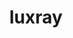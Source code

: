 ---
id: 405
title: luxray
types: [electric]
image: https://raw.githubusercontent.com/PokeAPI/sprites/master/sprites/pokemon/405.png
---